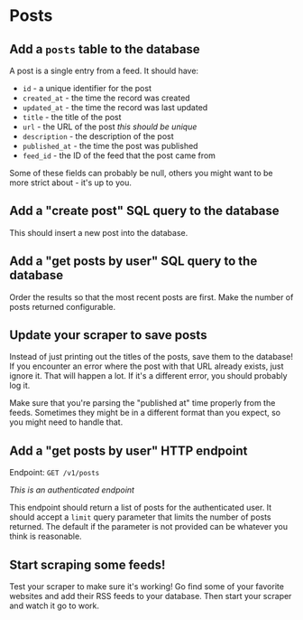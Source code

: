 # Posts

## Add a `posts` table to the database

A post is a single entry from a feed. It should have:

* `id` - a unique identifier for the post
* `created_at` - the time the record was created
* `updated_at` - the time the record was last updated
* `title` - the title of the post
* `url` - the URL of the post *this should be unique*
* `description` - the description of the post
* `published_at` - the time the post was published
* `feed_id` - the ID of the feed that the post came from

Some of these fields can probably be null, others you might want to be more strict about - it's up to you.

## Add a "create post" SQL query to the database

This should insert a new post into the database.

## Add a "get posts by user" SQL query to the database

Order the results so that the most recent posts are first. Make the number of posts returned configurable.

## Update your scraper to save posts

Instead of just printing out the titles of the posts, save them to the database! If you encounter an error where the post with that URL already exists, just ignore it. That will happen a lot. If it's a different error, you should probably log it.

Make sure that you're parsing the "published at" time properly from the feeds. Sometimes they might be in a different format than you expect, so you might need to handle that.

## Add a "get posts by user" HTTP endpoint

Endpoint: `GET /v1/posts`

*This is an authenticated endpoint*

This endpoint should return a list of posts for the authenticated user. It should accept a `limit` query parameter that limits the number of posts returned. The default if the parameter is not provided can be whatever you think is reasonable.

## Start scraping some feeds!

Test your scraper to make sure it's working! Go find some of your favorite websites and add their RSS feeds to your database. Then start your scraper and watch it go to work.
